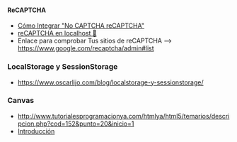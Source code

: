 #### ReCAPTCHA
* [Cómo Integrar "No CAPTCHA reCAPTCHA"](https://webdesign.tutsplus.com/es/tutorials/how-to-integrate-no-captcha-recaptcha-in-your-website--cms-23024)
* [reCAPTCHA en localhost](https://code.i-harness.com/es/q/315488)[<g-emoji class="g-emoji" alias="movie_camera" fallback-src="https://github.githubassets.com/images/icons/emoji/unicode/1f3a5.png"> 🎥</g-emoji>](https://www.youtube.com/watch?v=JGrLHkVEc0Q)
* Enlace para comprobar Tus sitios de reCAPTCHA --> https://www.google.com/recaptcha/admin#list

### LocalStorage y SessionStorage
* https://www.oscarlijo.com/blog/localstorage-y-sessionstorage/

### Canvas
* http://www.tutorialesprogramacionya.com/htmlya/html5/temarios/descripcion.php?cod=152&punto=20&inicio=1
* [Introducción](http://w3.unpocodetodo.info/canvas/introduccion.php)




